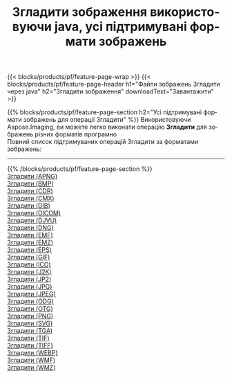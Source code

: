 ﻿---
title: Згладити зображення використовуючи java, усі підтримувані формати зображень 
weight: 3920
url: /uk/java/dither 
lang: uk
langdirlevel: 2
locales: zh-hans,ja,it,ru,de,es,fr,nl,id,lt,pl,pt,vi,tr,ko,zh-hant,ar,hi,th,sv,cs,uk,he
description: Використовуючи Aspose.Imaging, ви можете легко Згладити зображення використовуючи  java
---

{{< blocks/products/pf/feature-page-wrap >}}
{{< blocks/products/pf/feature-page-header h1="Файли зображень Згладити через java" h2="Згладити зображення" downloadText="Завантажити" >}}


{{% blocks/products/pf/feature-page-section  h2="Усі підтримувані формати зображень для операції Згладити" %}}
Використовуючи Aspose.Imaging, ви можете легко виконати операцiю **Згладити** для  зображень різних форматів програмно
<br/>
Повний список підтримуваних операцій Згладити за форматами зображень:
<hr/>
{{% /blocks/products/pf/feature-page-section %}}
<div class="container-fluid productfamilypage bg-gray">
    <div class="convertypes bg-gray agp-content section">
        <div class="container">
		<div class="row other-converters">
		    <div class='col-md-2 other-converter remove-lp remove-rp'><a href="/imaging/uk/java/dither/apng" >Згладити (APNG)</a></div><div class='col-md-2 other-converter remove-lp remove-rp'><a href="/imaging/uk/java/dither/bmp" >Згладити (BMP)</a></div><div class='col-md-2 other-converter remove-lp remove-rp'><a href="/imaging/uk/java/dither/cdr" >Згладити (CDR)</a></div><div class='col-md-2 other-converter remove-lp remove-rp'><a href="/imaging/uk/java/dither/cmx" >Згладити (CMX)</a></div><div class='col-md-2 other-converter remove-lp remove-rp'><a href="/imaging/uk/java/dither/dib" >Згладити (DIB)</a></div><div class='col-md-2 other-converter remove-lp remove-rp'><a href="/imaging/uk/java/dither/dicom" >Згладити (DICOM)</a></div><div class='col-md-2 other-converter remove-lp remove-rp'><a href="/imaging/uk/java/dither/djvu" >Згладити (DJVU)</a></div><div class='col-md-2 other-converter remove-lp remove-rp'><a href="/imaging/uk/java/dither/dng" >Згладити (DNG)</a></div><div class='col-md-2 other-converter remove-lp remove-rp'><a href="/imaging/uk/java/dither/emf" >Згладити (EMF)</a></div><div class='col-md-2 other-converter remove-lp remove-rp'><a href="/imaging/uk/java/dither/emz" >Згладити (EMZ)</a></div><div class='col-md-2 other-converter remove-lp remove-rp'><a href="/imaging/uk/java/dither/eps" >Згладити (EPS)</a></div><div class='col-md-2 other-converter remove-lp remove-rp'><a href="/imaging/uk/java/dither/gif" >Згладити (GIF)</a></div><div class='col-md-2 other-converter remove-lp remove-rp'><a href="/imaging/uk/java/dither/ico" >Згладити (ICO)</a></div><div class='col-md-2 other-converter remove-lp remove-rp'><a href="/imaging/uk/java/dither/j2k" >Згладити (J2K)</a></div><div class='col-md-2 other-converter remove-lp remove-rp'><a href="/imaging/uk/java/dither/jp2" >Згладити (JP2)</a></div><div class='col-md-2 other-converter remove-lp remove-rp'><a href="/imaging/uk/java/dither/jpg" >Згладити (JPG)</a></div><div class='col-md-2 other-converter remove-lp remove-rp'><a href="/imaging/uk/java/dither/jpeg" >Згладити (JPEG)</a></div><div class='col-md-2 other-converter remove-lp remove-rp'><a href="/imaging/uk/java/dither/odg" >Згладити (ODG)</a></div><div class='col-md-2 other-converter remove-lp remove-rp'><a href="/imaging/uk/java/dither/otg" >Згладити (OTG)</a></div><div class='col-md-2 other-converter remove-lp remove-rp'><a href="/imaging/uk/java/dither/png" >Згладити (PNG)</a></div><div class='col-md-2 other-converter remove-lp remove-rp'><a href="/imaging/uk/java/dither/svg" >Згладити (SVG)</a></div><div class='col-md-2 other-converter remove-lp remove-rp'><a href="/imaging/uk/java/dither/tga" >Згладити (TGA)</a></div><div class='col-md-2 other-converter remove-lp remove-rp'><a href="/imaging/uk/java/dither/tif" >Згладити (TIF)</a></div><div class='col-md-2 other-converter remove-lp remove-rp'><a href="/imaging/uk/java/dither/tiff" >Згладити (TIFF)</a></div><div class='col-md-2 other-converter remove-lp remove-rp'><a href="/imaging/uk/java/dither/webp" >Згладити (WEBP)</a></div><div class='col-md-2 other-converter remove-lp remove-rp'><a href="/imaging/uk/java/dither/wmf" >Згладити (WMF)</a></div><div class='col-md-2 other-converter remove-lp remove-rp'><a href="/imaging/uk/java/dither/wmz" >Згладити (WMZ)</a></div>
                </div>
        </div>
    </div>
</div>
<br/>
